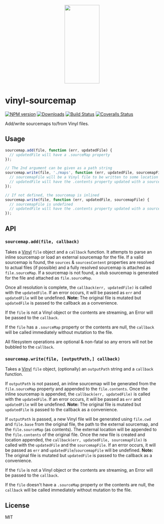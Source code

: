 <p align="center">
  <a href="https://gulpjs.com">
    <img height="257" width="114" src="https://raw.githubusercontent.com/gulpjs/artwork/master/gulp-2x.png">
  </a>
</p>

# vinyl-sourcemap

[![NPM version][npm-image]][npm-url] [![Downloads][downloads-image]][npm-url] [![Build Status][ci-image]][ci-url] [![Coveralls Status][coveralls-image]][coveralls-url]

Add/write sourcemaps to/from Vinyl files.

## Usage

```js
sourcemap.add(file, function (err, updatedFile) {
  // updatedFile will have a .sourceMap property
});

// The 2nd argument can be given as a path string
sourcemap.write(file, './maps', function (err, updatedFile, sourcemapFile) {
  // sourcemapFile will be a Vinyl file to be written to some location
  // updatedFile will have the .contents property updated with a sourceMappingURL that resolves to sourcemapFile
});

// If not defined, the sourcemap is inlined
sourcemap.write(file, function (err, updatedFile, sourcemapFile) {
  // sourcemapFile is undefined
  // updatedFile will have the .contents property updated with a sourceMappingURL that is an inlined sourcemap
});
```

## API

### `sourcemap.add(file, callback)`

Takes a [Vinyl][vinyl] `file` object and a `callback` function. It attempts to parse an inline sourcemap or load an external sourcemap for the file. If a valid sourcemap is found, the `sources` & `sourcesContent` properties are resolved to actual files (if possible) and a fully resolved sourcemap is attached as `file.sourceMap`. If a sourcemap is not found, a stub sourcemap is generated for the file and attached as `file.sourceMap`.

Once all resolution is complete, the `callback(err, updatedFile)` is called with the `updatedFile`. If an error occurs, it will be passed as `err` and `updatedFile` will be undefined. **Note:** The original file is mutated but `updatedFile` is passed to the callback as a convenience.

If the `file` is not a Vinyl object or the contents are streaming, an Error will be passed to the `callback`.

If the `file` has a `.sourceMap` property or the contents are null, the `callback` will be called immediately without mutation to the file.

All filesystem operations are optional & non-fatal so any errors will not be bubbled to the `callback`.

### `sourcemap.write(file, [outputPath,] callback)`

Takes a [Vinyl][vinyl] `file` object, (optionally) an `outputPath` string and a `callback` function.

If `outputPath` is not passed, an inline sourcemap will be generated from the `file.sourceMap` property and appended to the `file.contents`. Once the inline sourcemap is appended, the `callback(err, updatedFile)` is called with the `updatedFile`. If an error occurs, it will be passed as `err` and `updatedFile` will be undefined. **Note:** The original file is mutated but `updatedFile` is passed to the callback as a convenience.

If `outputPath` is passed, a new Vinyl file will be generated using `file.cwd` and `file.base` from the original file, the path to the external sourcemap, and the `file.sourceMap` (as contents). The external location will be appended to the `file.contents` of the original file. Once the new file is created and location appended, the `callback(err, updatedFile, sourcemapFile)` is called with the `updatedFile` and the `sourcemapFile`. If an error occurs, it will be passed as `err` and `updatedFile`/`sourcemapFile` will be undefined. **Note:** The original file is mutated but `updatedFile` is passed to the callback as a convenience.

If the `file` is not a Vinyl object or the contents are streaming, an Error will be passed to the `callback`.

If the `file` doesn't have a `.sourceMap` property or the contents are null, the `callback` will be called immediately without mutation to the file.

## License

MIT

<!-- prettier-ignore-start -->
[downloads-image]: https://img.shields.io/npm/dm/vinyl-sourcemap.svg?style=flat-square
[npm-url]: https://npmjs.com/package/vinyl-sourcemap
[npm-image]: https://img.shields.io/npm/v/vinyl-sourcemap.svg?style=flat-square

[ci-url]: https://github.com/gulpjs/vinyl-sourcemap/actions?query=workflow:dev
[ci-image]: https://img.shields.io/github/actions/workflow/status/gulpjs/vinyl-sourcemap/dev.yml?branch=master&style=flat-square

[coveralls-url]: https://coveralls.io/r/gulpjs/vinyl-sourcemap
[coveralls-image]: https://img.shields.io/coveralls/gulpjs/vinyl-sourcemap/master.svg?style=flat-square
<!-- prettier-ignore-end -->

<!-- prettier-ignore-start -->
[vinyl]: https://github.com/gulpjs/vinyl
<!-- prettier-ignore-end -->

